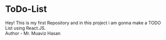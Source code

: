 # ToDo-List
Hey! This is my first Repository and in this project i am gonna make a TODO List using React.JS.
<br>
Author - Mr. Muaviz Hasan
